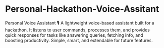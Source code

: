 # Personal-Hackathon-Voice-Assitant
Personal Voice Assistant 🎙️ A lightweight voice-based assistant built for a hackathon. It listens to user commands, processes them, and provides quick responses for tasks like answering queries, fetching info, and boosting productivity. Simple, smart, and extendable for future features.
